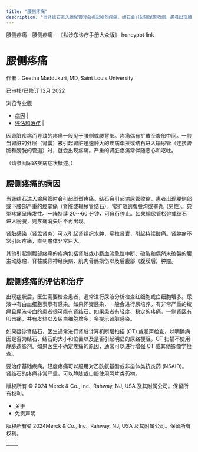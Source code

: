 ```yaml
---
title: "腰侧疼痛"
description: "当肾结石进入输尿管时会引起剧烈疼痛。结石会引起输尿管收缩，患者出现腰侧部或下腰部严重的痉挛痛（肾脏或输尿管结石），常扩散到腹股沟或睾丸（男性）。典型疼痛呈阵发性。一阵持续 20～60 分钟，可自行停止。如果输尿管松弛或结石进入膀胱，则疼痛消失后不再出现。"
---
```


﻿腰侧疼痛 \- 腰侧疼痛 \- 《默沙东诊疗手册大众版》 honeypot link

# 腰侧疼痛

作者：Geetha Maddukuri, MD, Saint Louis University

已审核/已修订 12月 2022

浏览专业版

- [病因](#病因_v760994_zh) \|
- [评估和治疗](#评估和治疗_v761005_zh) \|

因肾脏疾病而导致的疼痛一般见于腰侧或腰背部。疼痛偶有扩散至腹部中间。一般当肾脏的外层（肾囊）被引起肾脏迅速肿大的疾病牵拉或结石进入输尿管（连接肾脏和膀胱的管道）时，就会出现疼痛。严重的肾脏疼痛常伴随恶心和呕吐。

（请参阅尿路疾病症状概述。）

## 腰侧疼痛的病因

当肾结石进入输尿管时会引起剧烈疼痛。结石会引起输尿管收缩，患者出现腰侧部或下腰部严重的痉挛痛（肾脏或输尿管结石），常扩散到腹股沟或睾丸（男性）。典型疼痛呈阵发性。一阵持续 20～60 分钟，可自行停止。如果输尿管松弛或结石进入膀胱，则疼痛消失后不再出现。

肾脏感染（肾盂肾炎）可以引起肾组织水肿，牵拉肾囊，引起持续酸痛。肾肿瘤不常引起疼痛，直到瘤体非常巨大。

其他引起侧腹部疼痛的疾病包括肾脏或小肠血流急性中断、破裂和偶然未破裂的腹主动脉瘤、脊柱或脊神经疾病、肌肉骨骼损伤以及后腹部（腹膜后）肿瘤。

## 腰侧疼痛的评估和治疗

出现症状后，医生需要检查患者，通常进行尿液分析检查红细胞或白细胞增多。尿液中有白血细胞表示有感染。如果怀疑感染，一般会进行尿培养。有非常严重的绞痛且尿液带血的患者很可能有肾结石。如果患者有轻度、稳定的疼痛，一侧肾区有叩击痛，并有发热以及尿白细胞增多，多提示肾脏感染。

如果疑诊肾结石，医生通常进行肾脏计算机断层扫描 (CT) 或超声检查，以明确病因是否为结石、结石的大小和位置以及是否引起明显的尿路梗阻。CT 扫描不使用静脉造影剂。如果医生不确定疼痛的原因，通常可以进行增强 CT 或其他影像学检查。

要治疗基础疾病。轻度疼痛可以服用对乙酰氨基酚或非甾体类抗炎药 (NSAID)。肾结石的疼痛非常严重，可以静脉或口服使用阿片类药物。



版权所有 © 2024
Merck & Co., Inc., Rahway, NJ, USA 及其附属公司。保留所有权利。

- 关于
- 免责声明

版权所有© 2024Merck & Co., Inc., Rahway, NJ, USA 及其附属公司。保留所有权利。

|     |     |
| --- | --- |
|  |  |